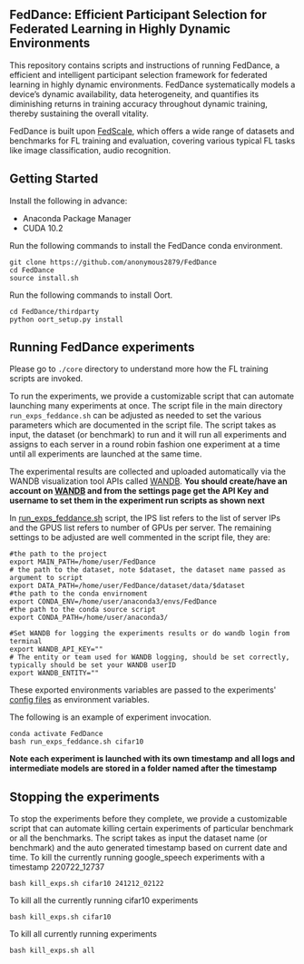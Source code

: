 ## FedDance: Efficient Participant Selection for Federated Learning in Highly Dynamic Environments


This repository contains scripts and instructions of running FedDance, a efficient and intelligent participant selection framework for federated learning in highly dynamic environments. FedDance systematically models a device’s dynamic availability, data heterogeneity, and quantifies its diminishing returns in training accuracy throughout dynamic training, thereby sustaining the overall vitality.

FedDance is built upon [FedScale](https://fedscale.ai/), which offers a wide range of datasets and benchmarks for FL training and evaluation, covering various typical FL tasks like image classification, audio recognition.



## Getting Started 

Install the following in advance:

* Anaconda Package Manager
* CUDA 10.2


Run the following commands to install the FedDance conda environment. 

```
git clone https://github.com/anonymous2879/FedDance
cd FedDance
source install.sh 
```

Run the following commands to install Oort. 

```
cd FedDance/thirdparty
python oort_setup.py install
```





## Running FedDance experiments
Please go to `./core` directory to understand more how the FL training scripts are invoked.

To run the experiments, we provide a customizable script that can automate launching many experiments at once. The script file in the main directory `run_exps_feddance.sh` can be adjusted as needed to set the various parameters which are documented in the script file.
The script takes as input, the dataset (or benchmark) to run and it will run all experiments and assigns to each server in a round robin fashion one experiment at a time until all experiments are launched at the same time. 


The experimental results are collected and uploaded automatically via the WANDB visualization tool APIs called [WANDB](wandb.ai). **You should create/have an account on [WANDB](wandb.ai) and from the settings page get the API Key and username to set them in the experiment run scripts as shown next**

In [run_exps_feddance.sh](run_exps_feddance.sh) script, the IPS list refers to the list of server IPs and the GPUS list refers to number of GPUs per server. 
The remaining settings to be adjusted are well commented in the script file, they are:
```
#the path to the project
export MAIN_PATH=/home/user/FedDance
# the path to the dataset, note $dataset, the dataset name passed as argument to script
export DATA_PATH=/home/user/FedDance/dataset/data/$dataset
#the path to the conda envirnoment
export CONDA_ENV=/home/user/anaconda3/envs/FedDance
#the path to the conda source script
export CONDA_PATH=/home/user/anaconda3/

#Set WANDB for logging the experiments results or do wandb login from terminal
export WANDB_API_KEY=""
# The entity or team used for WANDB logging, should be set correctly, typically should be set your WANDB userID
export WANDB_ENTITY=""
```
These exported environments variables are passed to the experiments' [config files](core/evals/configs) as environment variables.

The following is an example of experiment invocation.

```
conda activate FedDance
bash run_exps_feddance.sh cifar10
```

**Note each experiment is launched with its own timestamp and all logs and intermediate models are stored in a folder named after the timestamp**

## Stopping the experiments
To stop the experiments before they complete, we provide a customizable script that can automate killing certain experiments of particular benchmark or all the benchmarks. The script takes as input the dataset name (or benchmark) and the auto generated timestamp based on current date and time.
To kill the currently running google_speech experiments with a timestamp 220722_12737
```
bash kill_exps.sh cifar10 241212_02122
```
To kill all the currently running cifar10 experiments 
```
bash kill_exps.sh cifar10
```
To kill all currently running experiments
```
bash kill_exps.sh all
```